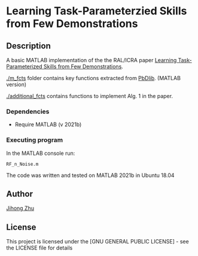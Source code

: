 # Learning Task-Parameterzied Skills from Few Demonstrations

## Description

A basic MATLAB implementation of the the RAL/ICRA paper [Learning Task-Parameterized Skills from Few Demonstrations](https://arxiv.org/pdf/2201.09975.pdf).

[./m_fcts](./m_fcts) folder contains key functions extracted from [PbDlib](https://gitlab.idiap.ch/rli/pbdlib-matlab/). (MATLAB version)

[./additional_fcts](./additional_fcts) contains functions to implement Alg. 1 in the paper.

### Dependencies

* Require MATLAB (v 2021b)

### Executing program

In the MATLAB console run:
```
RF_n_Noise.m
```
The code was written and tested on MATLAB 2021b in Ubuntu 18.04

## Author
[Jihong Zhu](https://jihong-zhu.github.io/)


## License

This project is licensed under the [GNU GENERAL PUBLIC LICENSE] - see the LICENSE file for details
